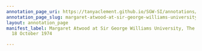 ```yaml
---
annotation_page_uri: https://tanyaclement.github.io/SGW-SI/annotations/margaret-atwood-at-sir-george-williams-university-the-poetry-series-18-october-1974-canvas-1-audience-member-15.json
annotation_page_slug: margaret-atwood-at-sir-george-williams-university-the-poetry-series-18-october-1974-canvas-1-audience-member-15
layout: annotation_page
manifest_label: Margaret Atwood at Sir George Williams University, The Poetry Series,
  18 October 1974

---
```

